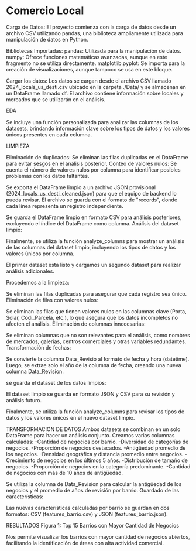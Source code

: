 # Comercio Local

Carga de Datos:
El proyecto comienza con la carga de datos desde un archivo CSV utilizando pandas, una biblioteca ampliamente utilizada para manipulación de datos en Python.

Bibliotecas Importadas:
pandas: Utilizada para la manipulación de datos.
numpy: Ofrece funciones matemáticas avanzadas, aunque en este fragmento no se utiliza directamente.
matplotlib.pyplot: Se importa para la creación de visualizaciones, aunque tampoco se usa en este bloque.

Cargar los datos:
Los datos se cargan desde el archivo CSV llamado 2024_locals_us_desti.csv ubicado en la carpeta ./Data/ y se almacenan en un DataFrame llamado df. El archivo contiene información sobre locales y mercados que se utilizarán en el análisis.

EDA

Se incluye una función personalizada para analizar las columnas de los datasets, brindando información clave sobre los tipos de datos y los valores únicos presentes en cada columna.


LIMPIEZA

Eliminación de duplicados:
Se eliminan las filas duplicadas en el DataFrame para evitar sesgos en el análisis posterior.
Conteo de valores nulos: Se cuenta el número de valores nulos por columna para identificar posibles problemas con los datos faltantes.

Se exporta el DataFrame limpio a un archivo JSON provisional (2024_locals_us_desti_cleaned.json) para que el equipo de backend lo pueda revisar. El archivo se guarda con el formato de "records", donde cada línea representa un registro independiente.

Se guarda el DataFrame limpio en formato CSV para análisis posteriores, excluyendo el índice del DataFrame como columna.
Análisis del dataset limpio:

Finalmente, se utiliza la función analyze_columns para mostrar un análisis de las columnas del dataset limpio, incluyendo los tipos de datos y los valores únicos por columna.



El primer dataset esta listo y cargamos un segundo dataset para realizar análisis adicionales.

Procedemos a la limpieza:

Se eliminan las filas duplicadas para asegurar que cada registro sea único.
Eliminación de filas con valores nulos:

Se eliminan las filas que tienen valores nulos en las columnas clave (Porta, Solar, Codi_Parcela, etc.), lo que asegura que los datos incompletos no afecten el análisis.
Eliminación de columnas innecesarias:

Se eliminan columnas que no son relevantes para el análisis, como nombres de mercados, galerías, centros comerciales y otras variables redundantes.
Transformación de fechas:

Se convierte la columna Data_Revisio al formato de fecha y hora (datetime).
Luego, se extrae solo el año de la columna de fecha, creando una nueva columna Data_Revision.

se guarda el dataset de los datos limpios:

El dataset limpio se guarda en formato JSON  y CSV para su revisión y análisis futuro.

Finalmente, se utiliza la función analyze_columns para revisar los tipos de datos y los valores únicos en el nuevo dataset limpio.


TRANSFORMACIÓN DE DATOS
Ambos datasets se combinan en un solo DataFrame para hacer un análisis conjunto.
Creamos varias columnas calculadas:
-Cantidad de negocios por barrio.
-Diversidad de categorías de negocios.
-Proporción de negocios destacados.
-Antigüedad promedio de los negocios.
-Densidad geográfica y distancia promedio entre negocios.
-Crecimiento de negocios en los últimos 5 años.
-Distribución de tamaño de negocios.
-Proporción de negocios en la categoría predominante.
-Cantidad de negocios con más de 10 años de antigüedad.

Se utiliza la columna de Data_Revision para calcular la antigüedad de los negocios y el promedio de años de revisión por barrio.
Guardado de las características:

Las nuevas características calculadas por barrio se guardan en dos formatos: CSV (features_barrio.csv) y JSON (features_barrio.json).


RESULTADOS
Figura 1: Top 15 Barrios con Mayor Cantidad de Negocios

Nos permite visualizar los barrios con mayor cantidad de negocios abiertos, facilitando la identificación de áreas con alta actividad comercial.




